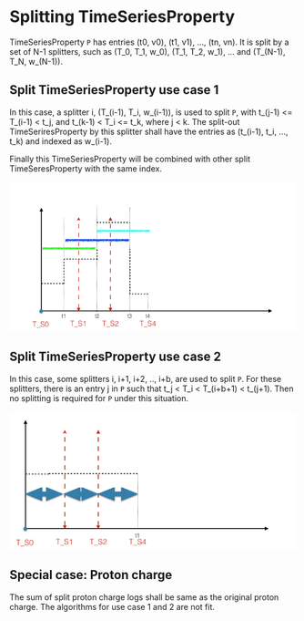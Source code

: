 # Splitting TimeSeriesProperty

TimeSeriesProperty `P` has entries (t0, v0), (t1, v1), ..., (tn, vn).
It is split by a set of N-1 splitters, such as (T\_0, T\_1, w\_0), (T\_1, T\_2, w\_1), ... and (T\_(N-1), T\_N, w\_(N-1)).

## Split TimeSeriesProperty use case 1

In this case, a splitter i, (T\_(i-1), T\_i, w\_(i-1)), is used to split `P`, 
with t\_(j-1) <= T\_(i-1) < t\_j, and t\_(k-1) < T\_i <= t\_k, where j < k.
The split-out TimeSeriresProperty by this splitter shall have the entries as (t\_(i-1), t\_i, ..., t\_k) and indexed as w\_(i-1).

Finally this TimeSeriesProperty will be combined with other split TimeSeresProperty with the same index.

![alt text](tsp_split_1.png)


## Split TimeSeriesProperty use case 2

In this case, some splitters i, i+1, i+2, .., i+b, are used to split `P`.
For these splitters, there is an entry j in `P` such that t\_j < T\_i < T\_(i+b+1) < t\_(j+1).
Then no splitting is required for `P` under this situation.

![alt text](tsp_split_2.png)


## Special case: Proton charge

The sum of split proton charge logs shall be same as the original proton charge. 
The algorithms for use case 1 and 2 are not fit.
